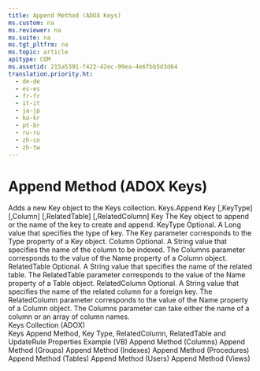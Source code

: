 ```yaml
---
title: Append Method (ADOX Keys)
ms.custom: na
ms.reviewer: na
ms.suite: na
ms.tgt_pltfrm: na
ms.topic: article
apitype: COM
ms.assetid: 215a5391-f422-42ec-99ea-4e6fbb5d3d64
translation.priority.ht: 
  - de-de
  - es-es
  - fr-fr
  - it-it
  - ja-jp
  - ko-kr
  - pt-br
  - ru-ru
  - zh-cn
  - zh-tw
---
```

# Append Method (ADOX Keys)
<?xml version="1.0" encoding="utf-8"?>
<developerReferenceWithSyntaxDocument xmlns="http://ddue.schemas.microsoft.com/authoring/2003/5" xmlns:xlink="http://www.w3.org/1999/xlink" xmlns:xsi="http://www.w3.org/2001/XMLSchema-instance" xsi:schemaLocation="http://ddue.schemas.microsoft.com/authoring/2003/5 http://dduestorage.blob.core.windows.net/ddueschema/developer.xsd">
  <introduction>
    <para>Adds a new <legacyLink xlink:href="55f116fe-4d56-4892-bffe-0cdd6fc727c9">Key</legacyLink> object to the <legacyLink xlink:href="cdb31c76-e559-475c-b33a-aac24f73e70e">Keys</legacyLink> collection.</para>
  </introduction>
  <syntaxSection>
    <legacySyntax>
<parameterReference>Keys</parameterReference><legacyBold>.Append </legacyBold><parameterReference>Key</parameterReference> [<legacyBold>,</legacyBold><parameterReference>KeyType</parameterReference>] [<legacyBold>,</legacyBold><parameterReference>Column</parameterReference>] [<legacyBold>,</legacyBold><parameterReference>RelatedTable</parameterReference>] [<legacyBold>,</legacyBold><parameterReference>RelatedColumn</parameterReference>]</legacySyntax>
  </syntaxSection>
  <parameters>
    <content>
      <definitionTable>
        <definedTerm> <legacyItalic>Key</legacyItalic> </definedTerm>
        <definition>
          <para>The <unmanagedCodeEntityReference>Key</unmanagedCodeEntityReference> object to append or the name of the key to create and append.</para>
        </definition>
        <definedTerm> <legacyItalic>KeyType</legacyItalic> </definedTerm>
        <definition>
          <para>Optional. A <languageKeyword>Long</languageKeyword> value that specifies the type of key. The <legacyItalic>Key </legacyItalic>parameter corresponds to the <legacyLink xlink:href="8ca2f1fd-eb1e-490c-a28b-67eda92e0fc7">Type</legacyLink> property of a <unmanagedCodeEntityReference>Key</unmanagedCodeEntityReference> object.</para>
        </definition>
        <definedTerm> <legacyItalic>Column</legacyItalic> </definedTerm>
        <definition>
          <para>Optional. A <languageKeyword>String</languageKeyword> value that specifies the name of the column to be indexed. The <legacyItalic>Columns </legacyItalic>parameter corresponds to the value of the <legacyLink xlink:href="81b92baf-b6b9-4f4e-9f33-4503795518cd">Name</legacyLink> property of a <legacyLink xlink:href="6e772783-1bc8-4ea7-94b2-7d7a52ea5c47">Column</legacyLink> object.</para>
        </definition>
        <definedTerm> <legacyItalic>RelatedTable</legacyItalic> </definedTerm>
        <definition>
          <para>Optional. A <languageKeyword>String</languageKeyword> value that specifies the name of the related table. The <legacyItalic>RelatedTable </legacyItalic>parameter corresponds to the value of the <unmanagedCodeEntityReference>Name</unmanagedCodeEntityReference> property of a <legacyLink xlink:href="a6d74000-0828-49ba-850a-63da865f8802">Table</legacyLink> object.</para>
        </definition>
        <definedTerm> <legacyItalic>RelatedColumn</legacyItalic> </definedTerm>
        <definition>
          <para>Optional. A <languageKeyword>String</languageKeyword> value that specifies the name of the related column for a foreign key. The <parameterReference>RelatedColumn</parameterReference> parameter corresponds to the value of the <unmanagedCodeEntityReference>Name</unmanagedCodeEntityReference> property of a <legacyLink xlink:href="6e772783-1bc8-4ea7-94b2-7d7a52ea5c47">Column</legacyLink> object.</para>
        </definition>
      </definitionTable>
    </content>
  </parameters>
  <languageReferenceRemarks>
    <content>
      <para>The <legacyItalic>Columns</legacyItalic> parameter can take either the name of a column or an array of column names.</para>
    </content>
  </languageReferenceRemarks>
  <section>
    <title>Applies To</title>
    <content>
      <para>
        <link xlink:href="cdb31c76-e559-475c-b33a-aac24f73e70e">Keys Collection (ADOX)</link>
      </para>
    </content>
  </section>
  <relatedTopics>
<link xlink:href="13b5b1c3-6af6-439e-bb65-976578ba6bc2">Keys Append Method, Key Type, RelatedColumn, RelatedTable and UpdateRule Properties Example (VB)</link>
<link xlink:href="7a46d23c-efef-4ec7-815d-cd3ac86787dd">Append Method (Columns)</link>
<link xlink:href="56b94fc6-7ef0-4e4a-82a3-033b94c46036">Append Method (Groups)</link>
<link xlink:href="6695769f-275b-4b70-81bd-1a5f7d74926c">Append Method (Indexes)</link>
<link xlink:href="38e3492c-c1e1-42e3-a71a-befdc90204db">Append Method (Procedures)</link>
<link xlink:href="a362ed51-314c-4783-9598-538dbf755f3d">Append Method (Tables)</link>
<link xlink:href="b80bc5d5-78ca-4f75-956b-2ac658029cc7">Append Method (Users)</link>
<link xlink:href="6070fd58-3237-4c77-a966-5b39ce5d57e4">Append Method (Views)</link>
</relatedTopics>
</developerReferenceWithSyntaxDocument>